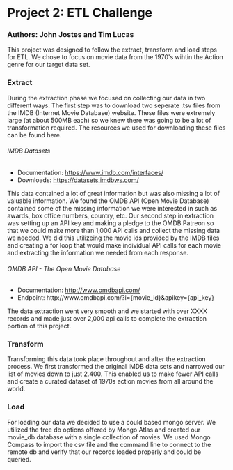 <h1>Project 2: ETL Challenge</h1>
<h3>Authors: John Jostes and Tim Lucas</h3>
<p>This project was designed to follow the extract, transform and load steps for ETL. 
We chose to focus on movie data from the 1970's wihtin the Action genre for our target data set.</p>

<h3>Extract</h3>
<p>During the extraction phase we focused on collecting our data in two different ways. The first step was to download two seperate .tsv files from
the IMDB (Internet Movie Database) website. These files were extremely large (at about 500MB each) so we knew there was going to be a lot of 
transformation required. The resources we used for downloading these files can be found here.</p>
<h6>IMDB Datasets</h6>
<ul>
<li>Documentation: <a href="https://www.imdb.com/interfaces/" target="_blank">https://www.imdb.com/interfaces/</a></li>
<li>Downloads: <a href="https://datasets.imdbws.com/" target="_blank">https://datasets.imdbws.com/</a></li>
</ul>

<p>This data contained a lot of great information but was also missing a lot of valuable information. We found the OMDB API (Open Movie Database) contained
some of the missing information we were interested in such as awards, box office numbers, country, etc. Our second step in extraction was setting up an API key
and making a pledge to the OMDB Patreon so that we could make more than 1,000 API calls and collect the missing data we needed. We did this utilizeing the movie 
ids provided by the IMDB files and creating a for loop that would make individual API calls for each movie and extracting the information we needed from each response.
<h6>OMDB API - The Open Movie Database</h6>
<ul>
<li>Documentation: <a href="http://www.omdbapi.com/" target="_blank">http://www.omdbapi.com/</a></li>
<li>Endpoint: http://www.omdbapi.com/?i={movie_id}&apikey={api_key}</li>
</ul>

<p>The data extraction went very smooth and we started with over XXXX records and made just over 2,000 api calls to complete the extraction portion of this project.</p>

<h3>Transform</h3>
<p>Transforming this data took place throughout and after the extraction process. We first transformed the original IMDB data sets and narrowed our list of movies down to just 2.400.
This enabled us to make fewer API calls and create a curated dataset of 1970s action movies from all around the world.</p>

<h3>Load</h3>
<p>For loading our data we decided to use a could based mongo server. We utilized the free db options offered by Mongo Atlas and created our movie_db database with a single collection
of movies. We used Mongo Compass to import the csv file and the command line to connect to the remote db and verify that our records loaded properly and could be queried.</p>